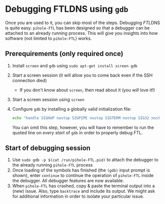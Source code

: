 # Debugging FTLDNS using `gdb`

Once you are used to it, you can skip most of the steps. Debugging *FTL*DNS is quite easy. `pihole-FTL` has been designed so that a debugger can be attached to an already running process. This will give you insights into how software (not limited to `pihole-FTL`) works.

## Prerequirements (only required once)

1. Install `screen` and `gdb` using `sudo apt-get install screen gdb`
2. Start a screen session (it will allow you to come back even if the SSH connection died)
    * If you don't know about `screen`, then read about it (you *will* love it!)
3. Start a screen session using `screen`
4. Configure `gdb` by installing a globally valid initialization file:

    ```bash
    echo "handle SIGHUP nostop SIGPIPE nostop SIGTERM nostop SIG32 nostop SIG34 nostop SIG35 nostop" | sudo tee /root/.gdbinit
    ```

    You can omit this step, however, you will have to remember to run the quoted line on *every start* of `gdb` in order to properly debug FTL.

## Start of debugging session

1. Use `sudo gdb -p $(cat /run/pihole-FTL.pid)` to attach the debugger to the already running `pihole-FTL` process
2. Once loading of the symbols has finished (the `(gdb)` input prompt is shown), enter `continue` to continue the operation of `pihole-FTL` inside the debugger. All debugger features are now available.
3. When `pihole-FTL` has crashed, copy & paste the terminal output into a (new) issue. Also, type `backtrace` and include its output. We might ask for additional information in order to isolate your particular issue.

<!-- When you want to detach the debugger from `FTL` without terminating the process, you can hit `Ctrl+C` and enter `detach` followed by `quit`. -->
